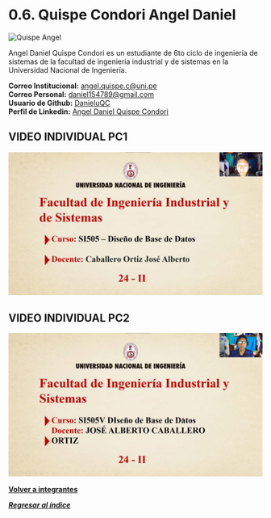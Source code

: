 # 0.6. Quispe Condori Angel Daniel
![Quispe Angel](https://media.licdn.com/dms/image/v2/D4E03AQEGzH4SHc808A/profile-displayphoto-shrink_800_800/profile-displayphoto-shrink_800_800/0/1665964111455?e=1730937600&v=beta&t=dwWGY7LceeD9Fx0D_IGk0oYYOzpZGWfJttVV-1X-mPA)

Angel Daniel Quispe Condori es un estudiante de 6to ciclo de ingeniería de sistemas de la facultad de ingeniería industrial y de sistemas en la Universidad Nacional de Ingeniería.

**Correo Institucional:** angel.quispe.c@uni.pe\
**Correo Personal:** daniel154789@gmail.com\
**Usuario de Github:** [DanieluQC](https://github.com/DanieluQC)\
**Perfil de Linkedin:** [Angel Daniel Quispe Condori](https://www.linkedin.com/in/angel-daniel-quispe-condori-510b6a253/)

## VIDEO INDIVIDUAL PC1

[![video dbd](pc1.jpg)](https://youtu.be/6n1pIIRYGvk)

## VIDEO INDIVIDUAL PC2

[![video dbd](pc2.jpg)](https://youtu.be/wiWtSdhkZwQ)

**[Volver a integrantes](../../0/0.md)**

***[Regresar al índice](../../README.md)***